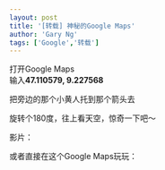 ```yaml
---
layout: post
title: '[转载] 神秘的Google Maps'
author: 'Gary Ng'
tags: ['Google','转载']
---
```


打开Google Maps  
 输入**47.110579, 9.227568**  
  
  
 把旁边的那个小黄人托到那个箭头去  
  
  
 旋转个180度，往上看天空，惊奇一下吧～  
  
  
 影片：  
  
  
 或者直接在这个Google Maps玩玩：  
  
  

